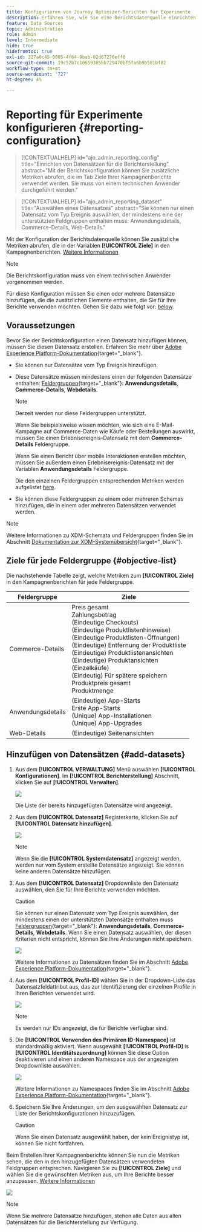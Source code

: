 ```yaml
---
title: Konfigurieren von Journey Optimizer-Berichten für Experimente
description: Erfahren Sie, wie Sie eine Berichtsdatenquelle einrichten.
feature: Data Sources
topic: Administration
role: Admin
level: Intermediate
hide: true
hidefromtoc: true
exl-id: 327a0c45-0805-4f64-9bab-02d67276eff8
source-git-commit: 19c52b7c10659305bb729470bf5fa6b9b581bf82
workflow-type: tm+mt
source-wordcount: '727'
ht-degree: 4%

---
```


# Reporting für Experimente konfigurieren {#reporting-configuration}

>[!CONTEXTUALHELP]
>id="ajo_admin_reporting_config"
>title="Einrichten von Datensätzen für die Berichterstellung"
>abstract="Mit der Berichtskonfiguration können Sie zusätzliche Metriken abrufen, die im Tab Ziele Ihrer Kampagnenberichte verwendet werden. Sie muss von einem technischen Anwender durchgeführt werden."

>[!CONTEXTUALHELP]
>id="ajo_admin_reporting_dataset"
>title="Auswählen eines Datensatzes"
>abstract="Sie können nur einen Datensatz vom Typ Ereignis auswählen, der mindestens eine der unterstützten Feldgruppen enthalten muss: Anwendungsdetails, Commerce-Details, Web-Details."

<!--The reporting data source configuration allows you to define a connection to a system in order to retrieve additional information that will be used in your reports.-->

Mit der Konfiguration der Berichtsdatenquelle können Sie zusätzliche Metriken abrufen, die in der Variablen **[!UICONTROL Ziele]** in den Kampagnenberichten. [Weitere Informationen](content-experiment.md#objectives-global)

>[!NOTE]
>
>Die Berichtskonfiguration muss von einem technischen Anwender vorgenommen werden. <!--Rights?-->

Für diese Konfiguration müssen Sie einen oder mehrere Datensätze hinzufügen, die die zusätzlichen Elemente enthalten, die Sie für Ihre Berichte verwenden möchten. Gehen Sie dazu wie folgt vor: [below](#add-datasets).

<!--
➡️ [Discover this feature in video](#video)
-->

## Voraussetzungen


Bevor Sie der Berichtskonfiguration einen Datensatz hinzufügen können, müssen Sie diesen Datensatz erstellen. Erfahren Sie mehr über [Adobe Experience Platform-Dokumentation](https://experienceleague.adobe.com/docs/experience-platform/catalog/datasets/user-guide.html?lang=en#create){target=&quot;_blank&quot;}.

* Sie können nur Datensätze vom Typ Ereignis hinzufügen.

* Diese Datensätze müssen mindestens einen der folgenden Datensätze enthalten: [Feldergruppen](https://experienceleague.adobe.com/docs/experience-platform/xdm/tutorials/create-schema-ui.html#field-group){target=&quot;_blank&quot;}: **Anwendungsdetails**, **Commerce-Details**, **Webdetails**.

   >[!NOTE]
   >
   >Derzeit werden nur diese Feldergruppen unterstützt.

   Wenn Sie beispielsweise wissen möchten, wie sich eine E-Mail-Kampagne auf Commerce-Daten wie Käufe oder Bestellungen auswirkt, müssen Sie einen Erlebnisereignis-Datensatz mit dem **Commerce-Details** Feldergruppe.

   Wenn Sie einen Bericht über mobile Interaktionen erstellen möchten, müssen Sie außerdem einen Erlebnisereignis-Datensatz mit der Variablen **Anwendungsdetails** Feldergruppe.

   Die den einzelnen Feldergruppen entsprechenden Metriken werden aufgelistet [here](#objective-list).

* Sie können diese Feldergruppen zu einem oder mehreren Schemas hinzufügen, die in einem oder mehreren Datensätzen verwendet werden.

>[!NOTE]
>
>Weitere Informationen zu XDM-Schemata und Feldergruppen finden Sie im Abschnitt [Dokumentation zur XDM-Systemübersicht](https://experienceleague.adobe.com/docs/experience-platform/xdm/home.html?lang=de){target=&quot;_blank&quot;}.

## Ziele für jede Feldergruppe {#objective-list}

Die nachstehende Tabelle zeigt, welche Metriken zum **[!UICONTROL Ziele]** in den Kampagnenberichten für jede Feldergruppe.

| Feldergruppe | Ziele |
|--- |--- |
| Commerce-Details | Preis gesamt<br>Zahlungsbetrag<br>(Eindeutige Checkouts)<br>(Eindeutige Produktlistenhinweise)<br>(Eindeutige Produktlisten-Öffnungen)<br>(Eindeutige) Entfernung der Produktliste<br>(Eindeutige) Produktlistenansichten<br>(Eindeutige) Produktansichten<br>(Einzelkäufe)<br>(Eindeutig) Für spätere speichern<br>Produktpreis gesamt<br>Produktmenge |
| Anwendungsdetails | (Eindeutige) App-Starts<br>Erste App-Starts<br>(Unique) App-Installationen<br>(Unique) App-Upgrades |
| Web-Details | (Eindeutige) Seitenansichten |

## Hinzufügen von Datensätzen {#add-datasets}

1. Aus dem **[!UICONTROL VERWALTUNG]** Menü auswählen **[!UICONTROL Konfigurationen]**. Im  **[!UICONTROL Berichterstellung]** Abschnitt, klicken Sie auf **[!UICONTROL Verwalten]**.

   ![](assets/reporting-config-menu.png)

   Die Liste der bereits hinzugefügten Datensätze wird angezeigt.

1. Aus dem **[!UICONTROL Datensatz]** Registerkarte, klicken Sie auf **[!UICONTROL Datensatz hinzufügen]**.

   ![](assets/reporting-config-add.png)

   >[!NOTE]
   >
   >Wenn Sie die **[!UICONTROL Systemdatensatz]** angezeigt werden, werden nur vom System erstellte Datensätze angezeigt. Sie können keine anderen Datensätze hinzufügen.

1. Aus dem **[!UICONTROL Datensatz]** Dropdownliste den Datensatz auswählen, den Sie für Ihre Berichte verwenden möchten.

   >[!CAUTION]
   >
   >Sie können nur einen Datensatz vom Typ Ereignis auswählen, der mindestens einen der unterstützten Datensätze enthalten muss [Feldergruppen](https://experienceleague.adobe.com/docs/experience-platform/xdm/tutorials/create-schema-ui.html#field-group){target=&quot;_blank&quot;}: **Anwendungsdetails**, **Commerce-Details**, **Webdetails**. Wenn Sie einen Datensatz auswählen, der diesen Kriterien nicht entspricht, können Sie Ihre Änderungen nicht speichern.

   ![](assets/reporting-config-datasets.png)

   Weitere Informationen zu Datensätzen finden Sie im Abschnitt [Adobe Experience Platform-Dokumentation](https://experienceleague.adobe.com/docs/experience-platform/catalog/datasets/overview.html?lang=de){target=&quot;_blank&quot;}.

1. Aus dem **[!UICONTROL Profil-ID]** wählen Sie in der Dropdown-Liste das Datensatzfeldattribut aus, das zur Identifizierung der einzelnen Profile in Ihren Berichten verwendet wird.

   ![](assets/reporting-config-profile-id.png)

   >[!NOTE]
   >
   >Es werden nur IDs angezeigt, die für Berichte verfügbar sind.

1. Die **[!UICONTROL Verwenden des Primären ID-Namespace]** ist standardmäßig aktiviert. Wenn ausgewählt **[!UICONTROL Profil-ID]** is **[!UICONTROL Identitätszuordnung]** können Sie diese Option deaktivieren und einen anderen Namespace aus der angezeigten Dropdownliste auswählen.

   ![](assets/reporting-config-namespace.png)

   Weitere Informationen zu Namespaces finden Sie im Abschnitt [Adobe Experience Platform-Dokumentation](https://experienceleague.adobe.com/docs/experience-platform/identity/namespaces.html?lang=de){target=&quot;_blank&quot;}.

1. Speichern Sie Ihre Änderungen, um den ausgewählten Datensatz zur Liste der Berichtskonfigurationen hinzuzufügen.

   >[!CAUTION]
   >
   >Wenn Sie einen Datensatz ausgewählt haben, der kein Ereignistyp ist, können Sie nicht fortfahren.

Beim Erstellen Ihrer Kampagnenberichte können Sie nun die Metriken sehen, die den in den hinzugefügten Datensätzen verwendeten Feldgruppen entsprechen. Navigieren Sie zu **[!UICONTROL Ziele]** und wählen Sie die gewünschten Metriken aus, um Ihre Berichte besser anzupassen. [Weitere Informationen](content-experiment.md#objectives-global)

![](assets/reporting-config-objectives.png)

>[!NOTE]
>
>Wenn Sie mehrere Datensätze hinzufügen, stehen alle Daten aus allen Datensätzen für die Berichterstellung zur Verfügung.

<!--
## How-to video {#video}

Understand how to configure Experience Platform reporting data sources.

>[!VIDEO]()
-->
